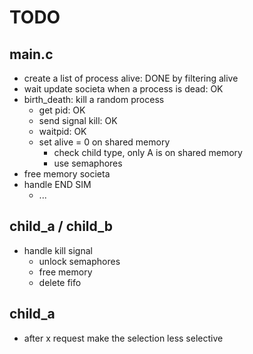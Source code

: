 # TODO

## main.c

- create a list of process alive: DONE by filtering alive
- wait update societa when a process is dead: OK
- birth_death: kill a random process
    - get pid: OK
    - send signal kill: OK
    - waitpid: OK
    - set alive = 0  on shared memory 
        - check child type, only A is on shared memory
        - use semaphores
- free memory societa
- handle END SIM
    - ...

## child_a / child_b

- handle kill signal
    + unlock semaphores
    + free memory
    + delete fifo

## child_a
- after x request make the selection less selective